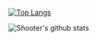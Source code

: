 [![Top Langs](https://github-readme-stats.vercel.app/api/top-langs/?username=liushooter&hide=html)](https://github.com/anuraghazra/github-readme-stats)

![Shooter's github stats](https://github-readme-stats.vercel.app/api?username=liushooter&show_icons=true&theme=radical)

